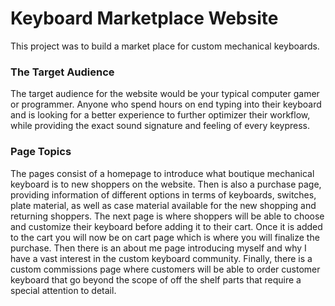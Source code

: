 <h1>Keyboard Marketplace Website</h1>

<p>This project was to build a market place for custom mechanical keyboards.</p>

<h3>The Target Audience</h3>

<p>The target audience for the website would be your typical computer gamer or programmer. Anyone who spend hours on end typing into their keyboard and is looking for a better experience to further optimizer their workflow, while providing the exact sound signature and feeling of every keypress.</p>

<h3>Page Topics</h3>

<p>The pages consist of a homepage to introduce what boutique mechanical keyboard is to new shoppers on the website. Then is also a purchase page, providing information of different options in terms of keyboards, switches, plate material, as well as case material available for the new shopping and returning shoppers. The next page is where shoppers will be able to choose and customize their keyboard before adding it to their cart. Once it is added to the cart you will now be on cart page which is where you will finalize the purchase. Then there is an about me page introducing myself and why I have a vast interest in the custom keyboard community. Finally, there is a custom commissions page where customers will be able to order customer keyboard that go beyond the scope of off the shelf parts that require a special attention to detail.</p>